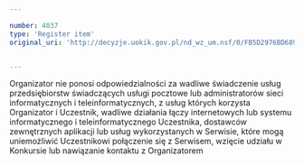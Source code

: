 ```yaml
---

number: 4037
type: 'Register item'
original_uri: 'http://decyzje.uokik.gov.pl/nd_wz_um.nsf/0/FB5D2976BD6899BAC1257ABB003442BF?OpenDocument'


---
```


Organizator nie ponosi odpowiedzialności za wadliwe świadczenie usług przedsiębiorstw świadczących usługi pocztowe lub administratorów sieci informatycznych i teleinformatycznych, z usług których korzysta Organizator i Uczestnik, wadliwe działania łączy internetowych lub systemu informatycznego i teleinformatycznego Uczestnika, dostawców zewnętrznych aplikacji lub usług wykorzystanych w Serwisie, które mogą uniemożliwić Uczestnikowi połączenie się z Serwisem, wzięcie udziału w Konkursie lub nawiązanie kontaktu z Organizatorem
